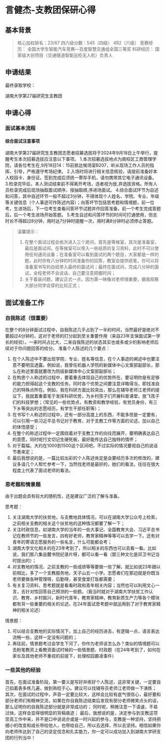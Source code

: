 # 言健杰-支教团保研心得

## 基本背景

> 核心加权排名：23/67
> 四六级分数：545（四级） 492（六级）
> 竞赛经历：
> 全国大学生智能汽车竞赛—百度智慧交通组全国三等奖
> 科研经历：
> 国家级大创项目（交通隧道智能巡检无人机）负责人

## 申请结果

最终录取学校：

湖南大学第27届研究生支教团

## 申请心得

### 面试基本流程

#### 综合面试注意事项
湖南大学第27届研究生支教团志愿者招募选拔将于2024年9月18日上午举行，提醒考生本次招募选拔应注意以下事项。
1.本次招募选拔地点为南校区工商管理学院，请各位考生在,9月18日14：15前抵达候场室B207，听从现场工作人员的指挥、引导，严格遵守考场纪律。
2.入场时将进行相关信息核验，请提前准备好本人校园卡、身份证。签到完成后须统一寄存手机，请勿携带其它电子通讯设备。
3.检录完毕后，本人测试结束前不得离开考场，违者视为放,弃选拔资格。所有人员检录完成后现场抽取面试顺序，按抽取顺,序进场面试。
4.综合面试环节为自述和问答，其中自述环节一般不超过3分钟，不得体现个人姓名、学院、专业、年级等关键信息（个人事迹可作陈述内容）；向答坏节包括思考题和情境题，前一位考，生进场后，下一位考生查看问答环节试题并作回答准备，前一个考生完成答题后，后一个考生进场开始答题。
5.考生自述和问答环节的时间可打通使用，但总时长不得超过8分钟，用时达7分钟时提醒一次，用时满8分钟时必须停止答题。

> 温馨提示：
>1. 在整个面试过程会依次进入三个房间，首先是等候室，其次是准备室，最后是面试间。在等候室可以带入一些纸质的复习资料，此时不可以使用任何通讯设备；在准备室可以看到面试的两个题目，大家都是一样的题，此时你有八分钟的时间准备你的回答，教室会提供纸笔，你可以将准备室书写的白纸带入最终的面试间；最终在面试间，完成八分钟的面试，全程老师不会说话，自己要注意把握时间；
>2. 关于着装问题，建议正式一点，因为第一映像对老师很重要，据我观察大部分同学会穿的比较正式；

## 面试准备工作

### 自我陈述（很重要）

在整个的8分钟面试过程中，自我陈述几乎占到了一半的时间，当然最好是绝对不要超过4分钟的，这对于老师的打分起到至关重要作用（来自23年支保面试第一学长的经验）。一来时间占比大，二来自我陈述的状态其实也或多或少的影响老师后续对于你问题回答的给分。
准备个人陈述的几个要点：
1. 在个人陈述中不要出现学院、专业、姓名等信息，在个人事迹的阐述中也要注意不要明显透露。例如说，我曾任机器人学院的新媒体中心文案部副部长，那么在称述里面就要改为院级新媒体中心文案部副部长；
2. 在构思个人称述的过程中，要着重去体现自己的优势所在，要证明你是有足够的能力担得起这个支教的任务。同时各个优势之间要注意详略得当，即找准自己的特殊点所在。例如，我在科研方面比较突出，那么在辅导老师江老师的提议下，我就着重着笔于发挥科研优势，为乡村孩子们开展科普课堂，放飞孩子们的科技梦想；（常见的一些优势点，有教资和教学经验，有党员身份，有三下乡等突出的志愿经历，有学生干部任职等）；
3. 在书写个人称述的过程中，还有一部分高度上的东西，不能多但是一定要有，可以引用一些习近平总书记对于教育，对于支教工作等方面的论述，加以自己的体悟感受；
4. 在整个的称述过程中一定围绕着对于支教工作的向往而展开，要明确表达自己的意愿，同时呢行文切记生硬死板，最好能传达自己独特的情怀；
5. 对于篇幅，大约在1000到1500这个区间吧，不过实际的情况要视自己的说话节奏来定；
6. 最后我想说的是，一篇比较出彩的个人陈述肯定是会要经历多次的修改的，建议多请几个人帮忙参考一下，当然找老师是最好的，她们的看法，往往在很大程度上代表了面试老师的看法。

### 思考题和情景题

由于出题会具有较大的随机性，还是建议广泛的了解与准备。

思考题：
1. 关注湖南大学的扶贫地，与支教地具体情况，可以在湖南大学公众号上检索，之前相关支教的相关这个扶贫地的这种情况都要了解一下；
2. 关注时政信息，如湖南大学的当年的一些大事记、全国教育大会、习近平总书记在教师节的一些发言，四有好老师，教育家精神等等可以去学一下。还有对青年的寄语志愿服务的一些名言，什么可能都会考；
3. 湖南大学文化相关的在23年考到了，所以相关的东西也可以去看一看。比如说，我们那八集岳麓书院纪录片呀，都可以看一看（那三种文化是邓卫书记当时提出的）；
4. 对支教地的情况、之前支教的一些成绩等等要做一些了解。就比如说23年跟以前相比，多了一个支教服务地，天子山五一小学。志愿者们在那边就是你既当老师要做各种管理呀，后勤呀，甚至食堂打饭都需要；
5. 有关复习资料，思考题就是看看时政和青年相关内容；当然也可以利用文心一言，去针对性回答自己预测的一些题。（我当时就对于湖南大学扶贫工作认识、教育、乡村振兴，新时代青年，教育家精神，教育新质生产力等各个模块都有背一些重要的相关的论述，在24年面试思考题中就运用到了对于教育家精神的相关论述）

情景题：
1. 可以结合支教地的实际情况下，加上自己的经历进去，有逻辑一点，语言表达流畅一些，这样一定没有问题的；
2. 再往前，情景题考过会学生下河了，你作为老师该怎么办？类似的情境题可以去粉笔教资上看教资面试时候的一些情景题、时政题（在24年考到了，如何在家长及其他老师不重视的前提下，处理校园霸凌事件）

### 一些其他的经验

首先，在面试准备阶段，第一要义是写好并练好个人陈述，这非常关键，一定要自己掐着表多练几遍，做到熟稔于心。建议可以找辅导员老师江老师做一下演练；
其次，在面试的过程中，声音一定要比较大，这样会比较有底气很信心，最好要和部分老师们有眼神交流，如果在你自我陈述结束后发现有部分老师微笑点头的话，那么证明你的自我陈述部分就是非常成功的；
同时呢，稍微注意一下语速，不易过快，这样会显得很明显的背稿痕迹；
最后，我想说的是，决定参与到支教这项崇高工作中来，并不是口中说说亦或是一时兴起的参与，支教是一种坚持，坚持把细小的改变和成长带给他人，也带给自己，所以去选择，所以去坚持。相信如果你向老师传达到了自己的坚定信念和扎实能力，你一定可以成功加入到湖南大学研支团的行列当中！



